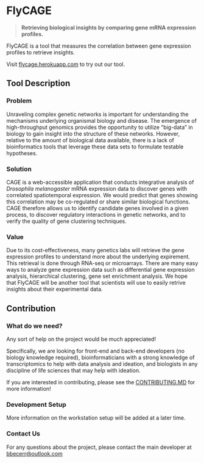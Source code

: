 # FlyCAGE
> __Retrieving biological insights by comparing gene mRNA expression profiles.__

FlyCAGE is a tool that measures the correlation between gene expression profiles to retrieve insights. 

Visit [flycage.herokuapp.com](flycage.herokuapp.com) to try out our tool.


## Tool Description
### Problem
Unraveling complex genetic networks is important for understanding the mechanisms underlying organismal biology and disease. The emergence of high-throughput genomics provides the opportunity to utilize “big-data” in biology to gain insight into the structure of these networks. However, relative to the amount of biological data available, there is a lack of bioinformatics tools that leverage these data sets to formulate testable hypotheses. 

### Solution
CAGE is a web-accessible application that conducts integrative analysis of *Drosophila melanogaster* mRNA expression data to discover genes with correlated spatiotemporal expression. We would predict that genes showing this correlation may be co-regulated or share similar biological functions. CAGE therefore allows us to identify candidate genes involved in a given process, to discover regulatory interactions in genetic networks, and to verify the quality of gene clustering techniques.

### Value
Due to its cost-effectiveness, many genetics labs will retrieve the gene expression profiles to understand more about the underlying expirement. This retrieval is done through RNA-seq or microarrays. There are many easy ways to analyze gene expression data such as differential gene expression analysis, hierarchical clustering, gene set enrichment analysis. We hope that FlyCAGE will be another tool that scientists will use to easily retrive insights about their experimental data.

## Contribution
### What do we need?
Any sort of help on the project would be much appreciated!

Specifically, we are looking for front-end and back-end developers (no biology knowledge required), bioinformaticians with a strong knowledge of transcriptomics to help with data analysis and ideation, and biologists in any discipline of life sciences that may help with ideation.

If you are interested in contributing, please see the [CONTRIBUTING.MD](https://github.com/CodingBash/FlyCAGE) for more information!

### Development Setup
More information on the workstation setup will be added at a later time.

### Contact Us
For any questions about the project, please contact the main developer at [bbecerr@outlook.com](mailto:bbecerr@outlook.com)

